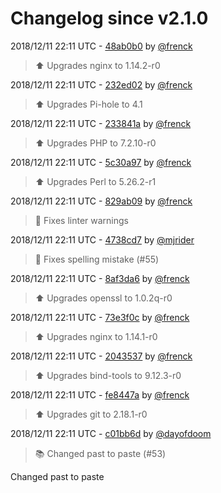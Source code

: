 # Changelog since v2.1.0

2018/12/11 22:11 UTC - [48ab0b0](https://github.com/hassio-addons/addon-pi-hole/commit/48ab0b0b9c2623969141fda0d35b9b662f5da373) by [@frenck](https://github.com/frenck)
> :arrow_up: Upgrades nginx to 1.14.2-r0 

2018/12/11 22:11 UTC - [232ed02](https://github.com/hassio-addons/addon-pi-hole/commit/232ed02c90d151921402e0cc3697e86e74cfcc42) by [@frenck](https://github.com/frenck)
> :arrow_up: Upgrades Pi-hole to 4.1 

2018/12/11 22:11 UTC - [233841a](https://github.com/hassio-addons/addon-pi-hole/commit/233841a7efcc529486717129429d152394d34445) by [@frenck](https://github.com/frenck)
> :arrow_up: Upgrades PHP to 7.2.10-r0 

2018/12/11 22:11 UTC - [5c30a97](https://github.com/hassio-addons/addon-pi-hole/commit/5c30a97501b6c608eb33db7f524c5fd376dd6b01) by [@frenck](https://github.com/frenck)
> :arrow_up: Upgrades Perl to 5.26.2-r1 

2018/12/11 22:11 UTC - [829ab09](https://github.com/hassio-addons/addon-pi-hole/commit/829ab092e9ce15590dd3ebb3d454d63118ee53af) by [@frenck](https://github.com/frenck)
> :shirt: Fixes linter warnings 

2018/12/11 22:11 UTC - [4738cd7](https://github.com/hassio-addons/addon-pi-hole/commit/4738cd71718e5fd72c8640dbc7577d59f4706466) by [@mjrider](https://github.com/mjrider)
> :pencil: Fixes spelling mistake (#55) 

2018/12/11 22:11 UTC - [8af3da6](https://github.com/hassio-addons/addon-pi-hole/commit/8af3da681c09c527ebaa539e58434343df95b237) by [@frenck](https://github.com/frenck)
> :arrow_up: Upgrades openssl to 1.0.2q-r0 

2018/12/11 22:11 UTC - [73e3f0c](https://github.com/hassio-addons/addon-pi-hole/commit/73e3f0c41ae2ceaf0736cf0e7ce27efa82da746d) by [@frenck](https://github.com/frenck)
> :arrow_up: Upgrades nginx to 1.14.1-r0 

2018/12/11 22:11 UTC - [2043537](https://github.com/hassio-addons/addon-pi-hole/commit/2043537ca5b6e3994a5a9d4ea76c8c80201b3873) by [@frenck](https://github.com/frenck)
> :arrow_up: Upgrades bind-tools to 9.12.3-r0 

2018/12/11 22:11 UTC - [fe8447a](https://github.com/hassio-addons/addon-pi-hole/commit/fe8447a6158c28cd85619d7ce9f8977af6d4ad09) by [@frenck](https://github.com/frenck)
> :arrow_up: Upgrades git to 2.18.1-r0 

2018/12/11 22:11 UTC - [c01bb6d](https://github.com/hassio-addons/addon-pi-hole/commit/c01bb6d781f358da5adf0260267b3f7ed2425316) by [@dayofdoom](https://github.com/dayofdoom)
> :books: Changed past to paste (#53)

Changed past to paste 

